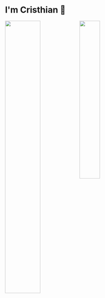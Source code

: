 # I'm Cristhian 👋

<img align="left" width="48%" src="https://github-readme-stats-cp21hs-projects.vercel.app/api?username=cp21h&theme=tokyonight&show_icons=true"/>
<img align="left" width="36.5%" src="https://github-readme-stats-cp21hs-projects.vercel.app/api/top-langs/?username=cp21h&theme=tokyonight&layout=compact"/>
